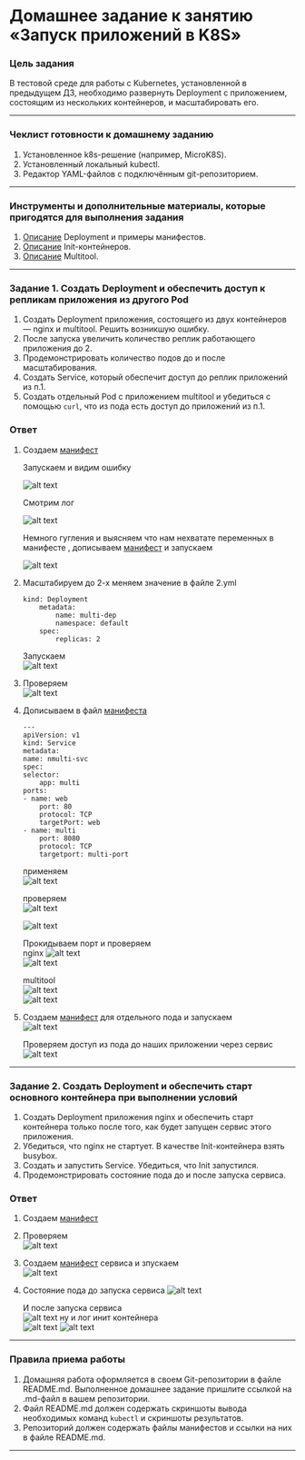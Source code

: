 # Домашнее задание к занятию «Запуск приложений в K8S»

### Цель задания

В тестовой среде для работы с Kubernetes, установленной в предыдущем ДЗ, необходимо развернуть Deployment с приложением, состоящим из нескольких контейнеров, и масштабировать его.

------

### Чеклист готовности к домашнему заданию

1. Установленное k8s-решение (например, MicroK8S).
2. Установленный локальный kubectl.
3. Редактор YAML-файлов с подключённым git-репозиторием.

------

### Инструменты и дополнительные материалы, которые пригодятся для выполнения задания

1. [Описание](https://kubernetes.io/docs/concepts/workloads/controllers/deployment/) Deployment и примеры манифестов.
2. [Описание](https://kubernetes.io/docs/concepts/workloads/pods/init-containers/) Init-контейнеров.
3. [Описание](https://github.com/wbitt/Network-MultiTool) Multitool.

------

### Задание 1. Создать Deployment и обеспечить доступ к репликам приложения из другого Pod

1. Создать Deployment приложения, состоящего из двух контейнеров — nginx и multitool. Решить возникшую ошибку.
2. После запуска увеличить количество реплик работающего приложения до 2.
3. Продемонстрировать количество подов до и после масштабирования.
4. Создать Service, который обеспечит доступ до реплик приложений из п.1.
5. Создать отдельный Pod с приложением multitool и убедиться с помощью `curl`, что из пода есть доступ до приложений из п.1.

### Ответ

1.  Создаем [манифест](1.yml)

    Запускаем и видим ошибку

    ![alt text](image.png)

    Смотрим лог

    ![alt text](image-1.png)

    Немного гугления и выясняем что нам нехватате переменных в манифесте , дописываем [манифест](2.yml)  и запускаем

    ![alt text](image-2.png)

2.  Масштабируем до 2-х  меняем значение в файле 2.yml 
    ```
    kind: Deployment
        metadata:
            name: multi-dep
            namespace: default
        spec:
            replicas: 2
    ```
    Запускаем  
    ![alt text](image-3.png)

3.  Проверяем  
    ![alt text](image-4.png)

4.  Дописываем в файл [манифеста](2.yml) 
    ```
    ---
    apiVersion: v1
    kind: Service
    metadata:
    name: nmulti-svc
    spec:
    selector:
        app: multi
    ports:
    - name: web
        port: 80
        protocol: TCP
        targetPort: web
    - name: multi
        port: 8080
        protocol: TCP
        targetport: multi-port

    ```
    применяем  
    ![alt text](image-5.png)

    проверяем   
    ![alt text](image-6.png)  

    ![alt text](image-7.png)

    Прокидываем порт и проверяем  
    nginx
    ![alt text](image-9.png)  
    ![alt text](image-8.png)  

    multitool  
    ![alt text](image-10.png)  
    ![alt text](image-11.png)  

5.  Создаем [манифест](3.yml) для отдельного пода и запускаем  
    ![alt text](image-12.png)

    Проверяем доступ из пода до наших приложении через сервис  
    ![alt text](image-13.png)
    

------

### Задание 2. Создать Deployment и обеспечить старт основного контейнера при выполнении условий

1. Создать Deployment приложения nginx и обеспечить старт контейнера только после того, как будет запущен сервис этого приложения.
2. Убедиться, что nginx не стартует. В качестве Init-контейнера взять busybox.
3. Создать и запустить Service. Убедиться, что Init запустился.
4. Продемонстрировать состояние пода до и после запуска сервиса.

### Ответ

1.  Создаем [манифест](Dep2.yml)  
2.  Проверяем  
    ![alt text](image-14.png) 
3.  Создаем [манифест](svc2.yml) сервиса и зпускаем  
    ![alt text](image-15.png)  
4.  Состояние пода до запуска сервиса
    ![alt text](image-16.png)   

    И после запуска сервиса  
    ![alt text](image-17.png)
    ну и лог инит контейнера  
    ![alt text](image-19.png)
    ![alt text](image-18.png)


------

### Правила приема работы

1. Домашняя работа оформляется в своем Git-репозитории в файле README.md. Выполненное домашнее задание пришлите ссылкой на .md-файл в вашем репозитории.
2. Файл README.md должен содержать скриншоты вывода необходимых команд `kubectl` и скриншоты результатов.
3. Репозиторий должен содержать файлы манифестов и ссылки на них в файле README.md.


------